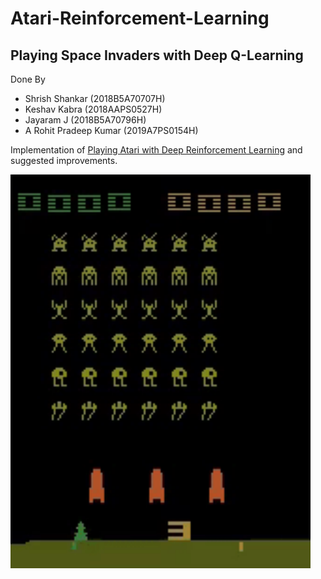 # Atari-Reinforcement-Learning
## Playing Space Invaders with Deep Q-Learning

Done By
* Shrish Shankar (2018B5A70707H)
* Keshav Kabra (2018AAPS0527H)
* Jayaram J  (2018B5A70796H)
* A Rohit Pradeep Kumar (2019A7PS0154H)

Implementation of [Playing Atari with Deep Reinforcement Learning](https://arxiv.org/pdf/1312.5602v1.pdf) and suggested improvements.


[<img src="video/original.gif" width="480" height="630">](https://gym.openai.com/envs/SpaceInvaders-v0/)
